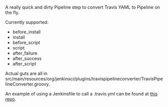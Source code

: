 A really quick and dirty Pipeline step to convert Travis YAML to Pipeline on the fly.

Currently supported:
- before_install
- install
- before_script
- script
- after_failure
- after_success
- after_script

Actual guts are all in src/main/resources/org/jenkinsci/plugins/travispipelineconverter/TravisPipelineConverter.groovy.

An example of using a Jenkinsfile to call a .travis.yml can be found at [this repo](https://github.com/abayer/dummy-travis-test).
